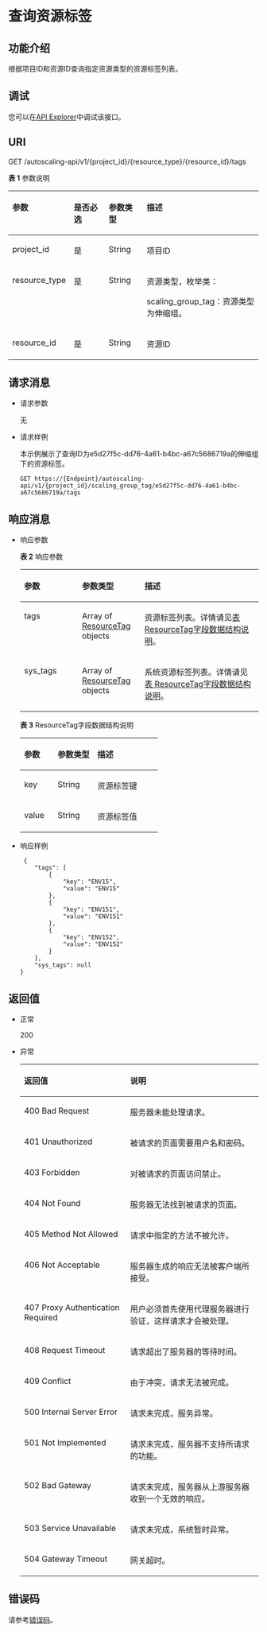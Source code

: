 # 查询资源标签<a name="as_06_1002"></a>

## 功能介绍<a name="section29924782114441"></a>

根据项目ID和资源ID查询指定资源类型的资源标签列表。

## 调试<a name="section948154693415"></a>

您可以在[API Explorer](https://apiexplorer.developer.huaweicloud.com/apiexplorer/doc?product=AS&api=QueryScalingTagInfoListByResourceId)中调试该接口。

## URI<a name="section4785746114441"></a>

GET /autoscaling-api/v1/\{project\_id\}/\{resource\_type\}/\{resource\_id\}/tags

**表 1**  参数说明

<a name="table50145657114441"></a>
<table><thead align="left"><tr id="row58197975114441"><th class="cellrowborder" valign="top" width="23.46765323467653%" id="mcps1.2.5.1.1"><p id="p16415567114441"><a name="p16415567114441"></a><a name="p16415567114441"></a>参数</p>
</th>
<th class="cellrowborder" valign="top" width="14.288571142885711%" id="mcps1.2.5.1.2"><p id="p54592535114441"><a name="p54592535114441"></a><a name="p54592535114441"></a>是否必选</p>
</th>
<th class="cellrowborder" valign="top" width="15.308469153084694%" id="mcps1.2.5.1.3"><p id="p59919191114441"><a name="p59919191114441"></a><a name="p59919191114441"></a>参数类型</p>
</th>
<th class="cellrowborder" valign="top" width="46.93530646935306%" id="mcps1.2.5.1.4"><p id="p21616312114441"><a name="p21616312114441"></a><a name="p21616312114441"></a>描述</p>
</th>
</tr>
</thead>
<tbody><tr id="row6090849114441"><td class="cellrowborder" valign="top" width="23.46765323467653%" headers="mcps1.2.5.1.1 "><p id="p23596795114441"><a name="p23596795114441"></a><a name="p23596795114441"></a>project_id</p>
</td>
<td class="cellrowborder" valign="top" width="14.288571142885711%" headers="mcps1.2.5.1.2 "><p id="p32292270114441"><a name="p32292270114441"></a><a name="p32292270114441"></a>是</p>
</td>
<td class="cellrowborder" valign="top" width="15.308469153084694%" headers="mcps1.2.5.1.3 "><p id="p65537057114441"><a name="p65537057114441"></a><a name="p65537057114441"></a>String</p>
</td>
<td class="cellrowborder" valign="top" width="46.93530646935306%" headers="mcps1.2.5.1.4 "><p id="p36520930"><a name="p36520930"></a><a name="p36520930"></a>项目ID</p>
</td>
</tr>
<tr id="row62112352114441"><td class="cellrowborder" valign="top" width="23.46765323467653%" headers="mcps1.2.5.1.1 "><p id="p65044652114441"><a name="p65044652114441"></a><a name="p65044652114441"></a>resource_type</p>
</td>
<td class="cellrowborder" valign="top" width="14.288571142885711%" headers="mcps1.2.5.1.2 "><p id="p34125427114441"><a name="p34125427114441"></a><a name="p34125427114441"></a>是</p>
</td>
<td class="cellrowborder" valign="top" width="15.308469153084694%" headers="mcps1.2.5.1.3 "><p id="p12696223114441"><a name="p12696223114441"></a><a name="p12696223114441"></a>String</p>
</td>
<td class="cellrowborder" valign="top" width="46.93530646935306%" headers="mcps1.2.5.1.4 "><p id="p8757171112548"><a name="p8757171112548"></a><a name="p8757171112548"></a>资源类型，枚举类：</p>
<p id="p92021825131918"><a name="p92021825131918"></a><a name="p92021825131918"></a>scaling_group_tag：资源类型为伸缩组。</p>
</td>
</tr>
<tr id="row61632861114441"><td class="cellrowborder" valign="top" width="23.46765323467653%" headers="mcps1.2.5.1.1 "><p id="p26205811114441"><a name="p26205811114441"></a><a name="p26205811114441"></a>resource_id</p>
</td>
<td class="cellrowborder" valign="top" width="14.288571142885711%" headers="mcps1.2.5.1.2 "><p id="p42295946114441"><a name="p42295946114441"></a><a name="p42295946114441"></a>是</p>
</td>
<td class="cellrowborder" valign="top" width="15.308469153084694%" headers="mcps1.2.5.1.3 "><p id="p3419593114441"><a name="p3419593114441"></a><a name="p3419593114441"></a>String</p>
</td>
<td class="cellrowborder" valign="top" width="46.93530646935306%" headers="mcps1.2.5.1.4 "><p id="p8551641114441"><a name="p8551641114441"></a><a name="p8551641114441"></a>资源ID</p>
</td>
</tr>
</tbody>
</table>

## 请求消息<a name="section21594338114441"></a>

-   请求参数

    无

-   请求样例

    本示例展示了查询ID为e5d27f5c-dd76-4a61-b4bc-a67c5686719a的伸缩组下的资源标签。

    ```
    GET https://{Endpoint}/autoscaling-api/v1/{project_id}/scaling_group_tag/e5d27f5c-dd76-4a61-b4bc-a67c5686719a/tags
    ```


## 响应消息<a name="section38798307114441"></a>

-   响应参数

    **表 2**  响应参数

    <a name="table11772112114441"></a>
    <table><thead align="left"><tr id="row26751727114441"><th class="cellrowborder" valign="top" width="24.242424242424242%" id="mcps1.2.4.1.1"><p id="p19406274114441"><a name="p19406274114441"></a><a name="p19406274114441"></a>参数</p>
    </th>
    <th class="cellrowborder" valign="top" width="26.262626262626267%" id="mcps1.2.4.1.2"><p id="p28404370114441"><a name="p28404370114441"></a><a name="p28404370114441"></a>参数类型</p>
    </th>
    <th class="cellrowborder" valign="top" width="49.494949494949495%" id="mcps1.2.4.1.3"><p id="p19052614114441"><a name="p19052614114441"></a><a name="p19052614114441"></a>描述</p>
    </th>
    </tr>
    </thead>
    <tbody><tr id="row66866759114441"><td class="cellrowborder" valign="top" width="24.242424242424242%" headers="mcps1.2.4.1.1 "><p id="p47498364114441"><a name="p47498364114441"></a><a name="p47498364114441"></a>tags</p>
    </td>
    <td class="cellrowborder" valign="top" width="26.262626262626267%" headers="mcps1.2.4.1.2 "><p id="p6339193387"><a name="p6339193387"></a><a name="p6339193387"></a>Array of <a href="查询资源标签.md">ResourceTag</a> objects</p>
    </td>
    <td class="cellrowborder" valign="top" width="49.494949494949495%" headers="mcps1.2.4.1.3 "><p id="p50312100114441"><a name="p50312100114441"></a><a name="p50312100114441"></a>资源标签列表。详情请见<a href="#table64069331114716">表 ResourceTag字段数据结构说明</a>。</p>
    </td>
    </tr>
    <tr id="row4141311201216"><td class="cellrowborder" valign="top" width="24.242424242424242%" headers="mcps1.2.4.1.1 "><p id="p414118114121"><a name="p414118114121"></a><a name="p414118114121"></a>sys_tags</p>
    </td>
    <td class="cellrowborder" valign="top" width="26.262626262626267%" headers="mcps1.2.4.1.2 "><p id="p791520713534"><a name="p791520713534"></a><a name="p791520713534"></a>Array of <a href="#table64069331114716">ResourceTag</a> objects</p>
    </td>
    <td class="cellrowborder" valign="top" width="49.494949494949495%" headers="mcps1.2.4.1.3 "><p id="p1514111131210"><a name="p1514111131210"></a><a name="p1514111131210"></a>系统资源标签列表。详情请见<a href="#table64069331114716">表 ResourceTag字段数据结构说明</a>。</p>
    </td>
    </tr>
    </tbody>
    </table>

    **表 3**  ResourceTag字段数据结构说明

    <a name="table64069331114716"></a>
    <table><thead align="left"><tr id="row5644334114716"><th class="cellrowborder" valign="top" width="24.36%" id="mcps1.2.4.1.1"><p id="p54537872114716"><a name="p54537872114716"></a><a name="p54537872114716"></a>参数</p>
    </th>
    <th class="cellrowborder" valign="top" width="28.89%" id="mcps1.2.4.1.2"><p id="p65628731114716"><a name="p65628731114716"></a><a name="p65628731114716"></a>参数类型</p>
    </th>
    <th class="cellrowborder" valign="top" width="46.75%" id="mcps1.2.4.1.3"><p id="p14326995114716"><a name="p14326995114716"></a><a name="p14326995114716"></a>描述</p>
    </th>
    </tr>
    </thead>
    <tbody><tr id="row19635960114716"><td class="cellrowborder" valign="top" width="24.36%" headers="mcps1.2.4.1.1 "><p id="p1282573185716"><a name="p1282573185716"></a><a name="p1282573185716"></a>key</p>
    </td>
    <td class="cellrowborder" valign="top" width="28.89%" headers="mcps1.2.4.1.2 "><p id="p982511316573"><a name="p982511316573"></a><a name="p982511316573"></a>String</p>
    </td>
    <td class="cellrowborder" valign="top" width="46.75%" headers="mcps1.2.4.1.3 "><p id="p168251231185711"><a name="p168251231185711"></a><a name="p168251231185711"></a>资源标签键</p>
    </td>
    </tr>
    <tr id="row33928679114716"><td class="cellrowborder" valign="top" width="24.36%" headers="mcps1.2.4.1.1 "><p id="p1882573110576"><a name="p1882573110576"></a><a name="p1882573110576"></a>value</p>
    </td>
    <td class="cellrowborder" valign="top" width="28.89%" headers="mcps1.2.4.1.2 "><p id="p482583120570"><a name="p482583120570"></a><a name="p482583120570"></a>String</p>
    </td>
    <td class="cellrowborder" valign="top" width="46.75%" headers="mcps1.2.4.1.3 "><p id="p1882573111573"><a name="p1882573111573"></a><a name="p1882573111573"></a>资源标签值</p>
    </td>
    </tr>
    </tbody>
    </table>


-   响应样例

    ```
     {
        "tags": [
            {
                "key": "ENV15",
                "value": "ENV15"
            },
            {
                "key": "ENV151",
                "value": "ENV151"
            },
            {
                "key": "ENV152",
                "value": "ENV152"
            }
        ],
        "sys_tags": null 
    } 
    ```


## 返回值<a name="section18464239114441"></a>

-   正常

    200

-   异常

    <a name="table63160750114441"></a>
    <table><thead align="left"><tr id="row4049738114441"><th class="cellrowborder" valign="top" width="44.440000000000005%" id="mcps1.1.3.1.1"><p id="p59593393114441"><a name="p59593393114441"></a><a name="p59593393114441"></a>返回值</p>
    </th>
    <th class="cellrowborder" valign="top" width="55.559999999999995%" id="mcps1.1.3.1.2"><p id="p62335491114441"><a name="p62335491114441"></a><a name="p62335491114441"></a>说明</p>
    </th>
    </tr>
    </thead>
    <tbody><tr id="row16010026114441"><td class="cellrowborder" valign="top" width="44.440000000000005%" headers="mcps1.1.3.1.1 "><p id="p21743758114441"><a name="p21743758114441"></a><a name="p21743758114441"></a>400 Bad Request</p>
    </td>
    <td class="cellrowborder" valign="top" width="55.559999999999995%" headers="mcps1.1.3.1.2 "><p id="p16413974114441"><a name="p16413974114441"></a><a name="p16413974114441"></a>服务器未能处理请求。</p>
    </td>
    </tr>
    <tr id="row13508043114441"><td class="cellrowborder" valign="top" width="44.440000000000005%" headers="mcps1.1.3.1.1 "><p id="p20409733114441"><a name="p20409733114441"></a><a name="p20409733114441"></a>401 Unauthorized</p>
    </td>
    <td class="cellrowborder" valign="top" width="55.559999999999995%" headers="mcps1.1.3.1.2 "><p id="p42575704114441"><a name="p42575704114441"></a><a name="p42575704114441"></a>被请求的页面需要用户名和密码。</p>
    </td>
    </tr>
    <tr id="row47637018114441"><td class="cellrowborder" valign="top" width="44.440000000000005%" headers="mcps1.1.3.1.1 "><p id="p33393220114441"><a name="p33393220114441"></a><a name="p33393220114441"></a>403 Forbidden</p>
    </td>
    <td class="cellrowborder" valign="top" width="55.559999999999995%" headers="mcps1.1.3.1.2 "><p id="p20496282114441"><a name="p20496282114441"></a><a name="p20496282114441"></a>对被请求的页面访问禁止。</p>
    </td>
    </tr>
    <tr id="row50248818114441"><td class="cellrowborder" valign="top" width="44.440000000000005%" headers="mcps1.1.3.1.1 "><p id="p43622454114441"><a name="p43622454114441"></a><a name="p43622454114441"></a>404 Not Found</p>
    </td>
    <td class="cellrowborder" valign="top" width="55.559999999999995%" headers="mcps1.1.3.1.2 "><p id="p43757915114441"><a name="p43757915114441"></a><a name="p43757915114441"></a>服务器无法找到被请求的页面。</p>
    </td>
    </tr>
    <tr id="row58276921114441"><td class="cellrowborder" valign="top" width="44.440000000000005%" headers="mcps1.1.3.1.1 "><p id="p22810194114441"><a name="p22810194114441"></a><a name="p22810194114441"></a>405 Method Not Allowed</p>
    </td>
    <td class="cellrowborder" valign="top" width="55.559999999999995%" headers="mcps1.1.3.1.2 "><p id="p35686431114441"><a name="p35686431114441"></a><a name="p35686431114441"></a>请求中指定的方法不被允许。</p>
    </td>
    </tr>
    <tr id="row52742429114441"><td class="cellrowborder" valign="top" width="44.440000000000005%" headers="mcps1.1.3.1.1 "><p id="p44278356114441"><a name="p44278356114441"></a><a name="p44278356114441"></a>406 Not Acceptable</p>
    </td>
    <td class="cellrowborder" valign="top" width="55.559999999999995%" headers="mcps1.1.3.1.2 "><p id="p29777075114441"><a name="p29777075114441"></a><a name="p29777075114441"></a>服务器生成的响应无法被客户端所接受。</p>
    </td>
    </tr>
    <tr id="row66667090114441"><td class="cellrowborder" valign="top" width="44.440000000000005%" headers="mcps1.1.3.1.1 "><p id="p31325185114441"><a name="p31325185114441"></a><a name="p31325185114441"></a>407 Proxy Authentication Required</p>
    </td>
    <td class="cellrowborder" valign="top" width="55.559999999999995%" headers="mcps1.1.3.1.2 "><p id="p54312045114441"><a name="p54312045114441"></a><a name="p54312045114441"></a>用户必须首先使用代理服务器进行验证，这样请求才会被处理。</p>
    </td>
    </tr>
    <tr id="row19046357114441"><td class="cellrowborder" valign="top" width="44.440000000000005%" headers="mcps1.1.3.1.1 "><p id="p66359910114441"><a name="p66359910114441"></a><a name="p66359910114441"></a>408 Request Timeout</p>
    </td>
    <td class="cellrowborder" valign="top" width="55.559999999999995%" headers="mcps1.1.3.1.2 "><p id="p6443624114441"><a name="p6443624114441"></a><a name="p6443624114441"></a>请求超出了服务器的等待时间。</p>
    </td>
    </tr>
    <tr id="row57992618114441"><td class="cellrowborder" valign="top" width="44.440000000000005%" headers="mcps1.1.3.1.1 "><p id="p66890520114441"><a name="p66890520114441"></a><a name="p66890520114441"></a>409 Conflict</p>
    </td>
    <td class="cellrowborder" valign="top" width="55.559999999999995%" headers="mcps1.1.3.1.2 "><p id="p49423050114441"><a name="p49423050114441"></a><a name="p49423050114441"></a>由于冲突，请求无法被完成。</p>
    </td>
    </tr>
    <tr id="row42154273114441"><td class="cellrowborder" valign="top" width="44.440000000000005%" headers="mcps1.1.3.1.1 "><p id="p59052916114441"><a name="p59052916114441"></a><a name="p59052916114441"></a>500 Internal Server Error</p>
    </td>
    <td class="cellrowborder" valign="top" width="55.559999999999995%" headers="mcps1.1.3.1.2 "><p id="p18556929114441"><a name="p18556929114441"></a><a name="p18556929114441"></a>请求未完成，服务异常。</p>
    </td>
    </tr>
    <tr id="row32794636114441"><td class="cellrowborder" valign="top" width="44.440000000000005%" headers="mcps1.1.3.1.1 "><p id="p39119840114441"><a name="p39119840114441"></a><a name="p39119840114441"></a>501 Not Implemented</p>
    </td>
    <td class="cellrowborder" valign="top" width="55.559999999999995%" headers="mcps1.1.3.1.2 "><p id="p14590465114441"><a name="p14590465114441"></a><a name="p14590465114441"></a>请求未完成，服务器不支持所请求的功能。</p>
    </td>
    </tr>
    <tr id="row64205321114441"><td class="cellrowborder" valign="top" width="44.440000000000005%" headers="mcps1.1.3.1.1 "><p id="p33248519114441"><a name="p33248519114441"></a><a name="p33248519114441"></a>502 Bad Gateway</p>
    </td>
    <td class="cellrowborder" valign="top" width="55.559999999999995%" headers="mcps1.1.3.1.2 "><p id="p8775558114441"><a name="p8775558114441"></a><a name="p8775558114441"></a>请求未完成，服务器从上游服务器收到一个无效的响应。</p>
    </td>
    </tr>
    <tr id="row11871166114441"><td class="cellrowborder" valign="top" width="44.440000000000005%" headers="mcps1.1.3.1.1 "><p id="p22040352114441"><a name="p22040352114441"></a><a name="p22040352114441"></a>503 Service Unavailable</p>
    </td>
    <td class="cellrowborder" valign="top" width="55.559999999999995%" headers="mcps1.1.3.1.2 "><p id="p40438103114441"><a name="p40438103114441"></a><a name="p40438103114441"></a>请求未完成，系统暂时异常。</p>
    </td>
    </tr>
    <tr id="row28398614114441"><td class="cellrowborder" valign="top" width="44.440000000000005%" headers="mcps1.1.3.1.1 "><p id="p18586407114441"><a name="p18586407114441"></a><a name="p18586407114441"></a>504 Gateway Timeout</p>
    </td>
    <td class="cellrowborder" valign="top" width="55.559999999999995%" headers="mcps1.1.3.1.2 "><p id="p29104000114441"><a name="p29104000114441"></a><a name="p29104000114441"></a>网关超时。</p>
    </td>
    </tr>
    </tbody>
    </table>


## 错误码<a name="section17669131616110"></a>

请参考[错误码](错误码.md)。

